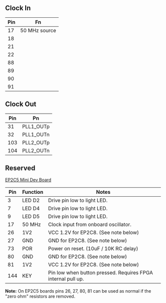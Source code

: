 ## Clock In
Pin | Fn
-|-
17|50 MHz source
18|
21|
22|
88|
89|
90|
91|

## Clock Out
Pin | Pn
-|-
31|PLL1_OUTp
32|PLL1_OUTn
103|PLL2_OUTp
104|PLL2_OUTn

## Reserved
[EP2C5 Mini Dev Board](http://land-boards.com/blwiki/index.php?title=Cyclone_II_EP2C5_Mini_Dev_Board#I.2FO_Pin_Mapping)

Pin | Function | Notes
-|-|-
3 | LED D2 | Drive pin low to light LED.
7 | LED D4 | Drive pin low to light LED.
9 | LED D5 | Drive pin low to light LED.
17 | 50 MHz | Clock input from onboard oscillator.
26 | 1V2 | VCC 1.2V for EP2C8.  (See note below)
27 | GND | GND for EP2C8.  (See note below)
73 | POR | Power on reset. (10uF / 10K RC delay)
80 | GND | GND for EP2C8.  (See note below)
81 | 1V2 | VCC 1.2V for EP2C8.  (See note below)
144 | KEY | Pin low when button pressed.  Requires FPGA internal pull up.

**Note:** On EP2C5 boards pins 26, 27, 80, 81 can be used as normal if the "zero ohm" resistors are removed.
